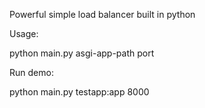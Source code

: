 Powerful simple load balancer built in python

Usage:

python main.py asgi-app-path port

Run demo:

python main.py testapp:app 8000

